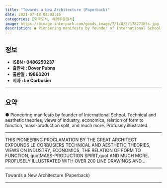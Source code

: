 ```yaml
---
title: "Towards a New Architecture (Paperback)"
date: 2021-07-18 04:03:16
categories: [외국도서, 해외주문원서]
image: https://bimage.interpark.com/goods_image/7/1/8/5/17827185s.jpg
description: ● Pioneering manifesto by founder of International School. Technical and aesthetic theories, views of industry, economics, relation of form to function, mass-p
---
```


## **정보**

- **ISBN : 0486250237**
- **출판사 : Dover Pubns**
- **출판일 : 19860201**
- **저자 : Le Corbusier**

------



## **요약**

●  Pioneering manifesto by founder of International School. Technical and aesthetic theories, views of industry, economics, relation of form to function, mass-production split, and much more. Profusely illustrated.

------

THIS PIONEERING PROCLAMATION BY THE GREAT ARCHITECT EXPOUNDS LE CORBUSIERS TECHNICAL AND AESTHETIC THEORIES, VIEWS ON INDUSTRY, ECONOMICS, THE RELATION OF FORM TO FUNCTION, quotMASS-PRODUCTION SPIRIT,quot AND MUCH MORE. PROFUSELY ILLUSTRATED WITH OVER 200 LINE DRAWINGS AND... 

------


Towards a New Architecture (Paperback) 

------


